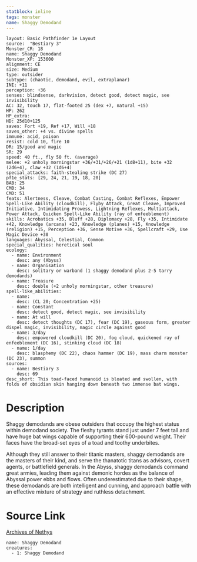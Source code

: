 ```yaml
---
statblock: inline
tags: monster
name: Shaggy Demodand
---
```

```statblock
layout: Basic Pathfinder 1e Layout
source:  "Bestiary 3"
Monster_CR: 18
name: Shaggy Demodand
Monster_XP: 153600
alignment: CE
size: Medium
type: outsider
subtype: (chaotic, demodand, evil, extraplanar)
INI: +11
perception: +36
senses: blindsense, darkvision, detect good, detect magic, see invisibility
AC: 32, touch 17, flat-footed 25 (dex +7, natural +15)
HP: 262
HP_extra: 
HD: 25d10+125
saves: Fort +19, Ref +17, Will +18
saves_other: +4 vs. divine spells
immune: acid, poison
resist: cold 10, fire 10
DR: 15/good and magic
SR: 29
speed: 40 ft., fly 50 ft. (average)
melee: +2 unholy morningstar +36/+31/+26/+21 (1d8+11), bite +32 (2d6+4), claw +32 (1d6+4)
special_attacks: faith-stealing strike (DC 27)
pf1e_stats: [29, 24, 21, 19, 18, 20]
BAB: 25
CMB: 34
CMD: 51
feats: Alertness, Cleave, Combat Casting, Combat Reflexes, Empower Spell-Like Ability (cloudkill), Flyby Attack, Great Cleave, Improved Initiative, Intimidating Prowess, Lightning Reflexes, Multiattack, Power Attack, Quicken Spell-Like Ability (ray of enfeeblement)
skills: Acrobatics +35, Bluff +28, Diplomacy +28, Fly +35, Intimidate +42, Knowledge (arcana) +23, Knowledge (planes) +15, Knowledge (religion) +15, Perception +36, Sense Motive +36, Spellcraft +29, Use Magic Device +30
languages: Abyssal, Celestial, Common
special_qualities: heretical soul
ecology:
  - name: Environment
    desc: any (Abyss)
  - name: Organisation
    desc: solitary or warband (1 shaggy demodand plus 2-5 tarry demodands)
  - name: Treasure
    desc: double (+2 unholy morningstar, other treasure)
spell-like_abilities:
  - name:
    desc: (CL 20; Concentration +25)
  - name: Constant
    desc: detect good, detect magic, see invisibility
  - name: At will
    desc: detect thoughts (DC 17), fear (DC 19), gaseous form, greater dispel magic, invisibility, magic circle against good
  - name: 3/day
    desc: empowered cloudkill (DC 20), fog cloud, quickened ray of enfeeblement (DC 16), stinking cloud (DC 18)
  - name: 1/day
    desc: blasphemy (DC 22), chaos hammer (DC 19), mass charm monster (DC 23), summon
sources:
  - name: Bestiary 3
    desc: 69
desc_short: This toad-faced humanoid is bloated and swollen, with folds of obsidian skin hanging down beneath two immense bat wings.
```
# Description
Shaggy demodands are obese outsiders that occupy the highest status within demodand society. The fleshy tyrants stand just under 7 feet tall and have huge bat wings capable of supporting their 600-pound weight. Their faces have the broad-set eyes of a toad and toothy underbites.

Although they still answer to their titanic masters, shaggy demodands are the masters of their kind, and serve the thanatotic titans as advisors, covert agents, or battlefield generals. In the Abyss, shaggy demodands command great armies, leading them against demonic hordes as the balance of Abyssal power ebbs and flows. Often underestimated due to their shape, these demodands are both intelligent and cunning, and approach battle with an effective mixture of strategy and ruthless detachment.
# Source Link
[Archives of Nethys](https://aonprd.com/MonsterDisplay.aspx?ItemName=Shaggy%20Demodand)
```encounter-table
name: Shaggy Demodand
creatures:
  - 1: Shaggy Demodand
```
